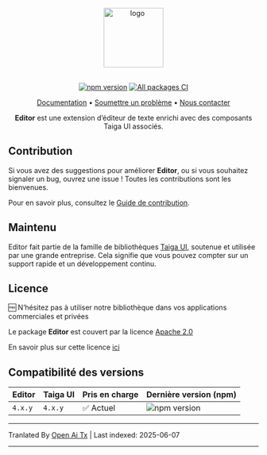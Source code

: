 <br />

<div align="center">
    <img src="https://raw.githubusercontent.com/taiga-family/editor/main/projects/demo/src/assets/icons/logo.svg" alt="logo" height="120px">
</div>

<br />

<div align="center">

[![npm version](https://img.shields.io/npm/v/@taiga-ui/editor.svg)](https://npmjs.com/package/@taiga-ui/editor)
[![All packages CI](https://github.com/taiga-family/editor/actions/workflows/build.yml/badge.svg?branch=main)](https://github.com/taiga-family/editor/actions/workflows/build.yml)

</div>

<p align="center">
    <a href="https://taiga-family.github.io/editor">Documentation</a> •
    <a href="https://github.com/taiga-family/editor/issues/new/choose">Soumettre un problème</a> •
    <a href="https://t.me/taiga_ui">Nous contacter</a>
</p>

<p align="center">
    <b>Editor</b> est une extension d’éditeur de texte enrichi avec des composants Taiga UI associés.
</p>

## Contribution

Si vous avez des suggestions pour améliorer **Editor**, ou si vous souhaitez signaler un bug, ouvrez une issue ! Toutes les contributions sont les bienvenues.

Pour en savoir plus, consultez le [Guide de contribution](https://raw.githubusercontent.com/taiga-family/editor/main/CONTRIBUTING.md).

## Maintenu

Editor fait partie de la famille de bibliothèques [Taiga UI](https://github.com/taiga-family/taiga-ui), soutenue et utilisée par une grande entreprise. Cela signifie que vous pouvez compter sur un support rapide et un développement continu.

## Licence

🆓 N’hésitez pas à utiliser notre bibliothèque dans vos applications commerciales et privées

Le package **Editor** est couvert par la licence [Apache 2.0](https://raw.githubusercontent.com/taiga-family/editor/main/LICENSE)

En savoir plus sur cette licence [ici](https://choosealicense.com/licenses/apache-2.0/)

## Compatibilité des versions

| Editor  | Taiga UI | Pris en charge | Dernière version (npm)                                                                              |
| ------- | -------- | -------------- | --------------------------------------------------------------------------------------------------- |
| `4.x.y` | `4.x.y`  | ✅ Actuel       | ![npm version](https://img.shields.io/npm/v/@taiga-ui/editor?label=%40taiga-ui%2Feditor%20~%20v4)   |

---

Tranlated By [Open Ai Tx](https://github.com/OpenAiTx/OpenAiTx) | Last indexed: 2025-06-07

---
